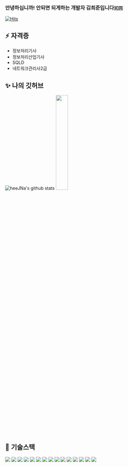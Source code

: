 ### 안녕하십니까! 안되면 되게하는 개발자 김희준입니다🇰🇷
[![Hits](https://hits.seeyoufarm.com/api/count/incr/badge.svg?url=https%3A%2F%2Fgithub.com%2FheeJNa)](https://hits.seeyoufarm.com)
<!--
**heeJNa/heeJNa** is a ✨ _special_ ✨ repository because its `README.md` (this file) appears on your GitHub profile.

Here are some ideas to get you started:

- 🔭 I’m currently working on ...
- 🌱 I’m currently learning ...
- 👯 I’m looking to collaborate on ...
- 🤔 I’m looking for help with ...
- 💬 Ask me about ...
- 📫 How to reach me: ...
- 😄 Pronouns: ...
- ⚡ Fun fact: ...
-->

## ⚡ 자격증
+ 정보처리기사
+ 정보처리산업기사
+ SQLD
+ 네트워크관리사2급

## ✨ 나의 깃허브

<p align="center">
  
![heeJNa's github stats](https://github-readme-stats.vercel.app/api?username=heeJNa&show_icons=true&theme=white)
<img src="https://github-readme-stats.vercel.app/api/top-langs/?username=heeJNa" width="28%">

 </p>
 
## 🌱 기술스택
<img src="https://img.shields.io/badge/Windows-0078D6?style=flat-square&logo=windows&logoColor=white&link=https://github.com/heeJNa"> <img src="https://img.shields.io/badge/iOS-000000?style=flat-square&logo=ios&logoColor=white&link=https://github.com/heeJNa"> <img src="https://img.shields.io/badge/Ubuntu-E95420?style=flat-square&logo=ubuntu&logoColor=white&link=https://github.com/heeJNa"> <img src="https://img.shields.io/badge/Java-007396?style=flat-square&logo=Java&logoColor=white&link=https://github.com/heeJNa"> <img src="https://img.shields.io/badge/Spring-6DB33F?style=flat-square&logo=Spring&logoColor=white&link=https://github.com/heeJNa"> <img src="https://img.shields.io/badge/SpringBoot-6DB33F?style=flat-square&logo=SpringBoot&logoColor=white&link=https://github.com/heeJNa"> <img
src="https://img.shields.io/badge/HTML5-E34F26?style=flat-square&logo=HTML5&logoColor=white&link=https://github.com/heeJNa"> <img src="https://img.shields.io/badge/CSS3-1572B6?style=flat-square&logo=CSS3&logoColor=white&link=https://github.com/heeJNa"> <img src="https://img.shields.io/badge/JavaScript-F7DF1E?style=flat-square&logo=JavaScript&logoColor=white&link=https://github.com/heeJNa"> <img src="https://img.shields.io/badge/MySQL-4479A1?style=flat-square&logo=MySQL&logoColor=white&link=https://github.com/heeJNa"> <img src="https://img.shields.io/badge/OracleDB-F80000?style=flat-square&logo=Oracle&logoColor=white&link=https://github.com/heeJNa"> <img src="https://img.shields.io/badge/React-20232A?style=flat-square&logo=react&logoColor=61DAFB&link=https://github.com/heeJNa"> <img src="https://img.shields.io/badge/Vue.js-35495E?style=flat-square&logo=vue.js&logoColor=4FC08D&link=https://github.com/heeJNa"> <img src="https://img.shields.io/badge/jQuery-0769AD?style=flat-square&logo=jquery&logoColor=white&link=https://github.com/heeJNa"> <img src="https://img.shields.io/badge/Kotlin-0095D5?style=flat-square&logo=Kotlin&logoColor=white&link=https://github.com/heeJNa">



